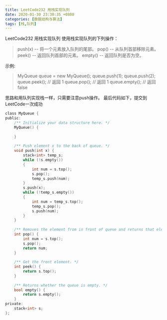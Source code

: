 ```yaml
---
title: LeetCode232 用栈实现队列
date: 2020-01-30 23:30:35 +0800
categories: [数据结构与算法]
tags: [栈,队列]
---
```

LeetCode232 用栈实现队列
使用栈实现队列的下列操作：

>push(x) -- 将一个元素放入队列的尾部。
pop() -- 从队列首部移除元素。
peek() -- 返回队列首部的元素。
empty() -- 返回队列是否为空。

示例:

>MyQueue queue = new MyQueue();
queue.push(1);
queue.push(2);  
queue.peek();  // 返回 1
queue.pop();   // 返回 1
queue.empty(); // 返回 false

思路和用队列实现栈一样，只需要注意push操作。
最后代码如下，提交到LeetCode一次成功
```c
class MyQueue {
public:
	/** Initialize your data structure here. */
	MyQueue() {
 
	}
 
	/** Push element x to the back of queue. */
	void push(int x) {
		stack<int> temp_s;
		while (!s.empty())
		{
			int num = s.top();
			s.pop();
			temp_s.push(num);
		}
		s.push(x);
		while (!temp_s.empty())
		{
			int num = temp_s.top();
			temp_s.pop();
			s.push(num);
		}
	}
 
	/** Removes the element from in front of queue and returns that element. */
	int pop() {
		int num = s.top();
		s.pop();
		return num;
	}
 
	/** Get the front element. */
	int peek() {
		return s.top();
	}
 
	/** Returns whether the queue is empty. */
	bool empty() {
		return s.empty();
	}
private:
	stack<int> s;
};
```
